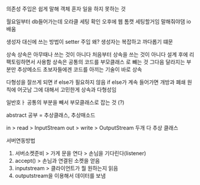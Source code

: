 의존성 주입은 쉽게 말해 객체 혼자 일을 하지 못하는 것

월요일부터 db들어가는데 오라클 세팅 확인
오후에 웹 톰캣 세팅할거임 말해줘야댐
io 배움

생성자 대신에 쓰는 방법이 setter 주입
왜? 생성자는 복잡하고 까다롭기 떄문

상속
상속은 아무때나 쓰는 것이 아니다
처음부터 상속을 쓰는 것이 아니다
설계 후에 리팩토링하면서 사용함
상속은 공통의 코드를 부모클래스 로 뺴는 것
그다음 달라지는 부분만 추상메소드
초보자들에겐 코드를 아끼는 기술이 바로 상속


다형성을 잘쓰게 되면 if else가 필요하지 않음
if else가 계속 들어가면 개방과 폐쇄 원칙에 어긋남
그에 대해서 고민한게 상속과 다형성임

일반호ㅏ
공통의 부분을 빼서 부모클래스로 잡는 것 (?)

abstract 공부 = 추상클래스, 추상매소드

in > read > InputStream
out > write > OutputStream
두개 다 추상 클래스


서버연동방법
1. 서버소켓준비 > 가게 문을 연다 > 손님을 기다린다(listener)
2. accept() > 손님과 연결된 소켓을 얻음
3. inputstream > 클라이언트가 뭘 원하는지 읽음
4. outputstream을 이용해서 데이터를 보냄
